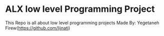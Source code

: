 # ALX low level Programming Project 
This Repo is all about low level programming projects
Made By: Yegetaneh Firew(https://github.com/lijnati)